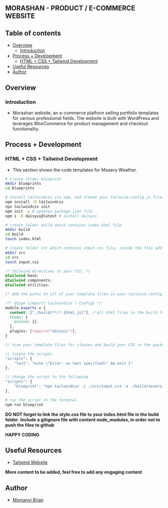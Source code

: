 ## MORASHAN - PRODUCT / E-COMMERCE WEBSITE

## Table of contents

- [Overview](#overview)
    - [Introduction](#introduction)
- [Process + Development](#process-+-development)
    - [HTML + CSS + Tailwind Development](#html-+-css+-tailwind-development)
- [Useful Resources](#useful-resources)
- [Author](#author)

## Overview

### Introduction
- Morashan website, an e-commerce platform selling portfolio templates for various professional fields. The website is built with WordPress and leverages WooCommerce for product management and checkout functionality.

## Process + Development

### HTML + CSS + Tailwind Development
- This section shows the code templates for Msaavy Weather.

```bash
# Create folder blueprint
mkdir blueprints
cd blueprints

# Install tailwindcss via npm, and create your tailwind.config.js file.
npm install -D tailwindcss
npx tailwindcss init
npm init -y # updates package.json file
npm i -D daisyui@latest # install daisyui
```

```bash
# create folder build which contains index.html file
mkdir build
cd build
touch index.html
```

```bash
# Create folder src which contains input.css file, inside the file add Tailwind directives to your CSS.
mkdir src
cd src
touch input.css
```

```css
/* Tailwind directives to your CSS. */
@tailwind base;
@tailwind components;
@tailwind utilities;
```

```css
/* Add the paths to all of your template files in your tailwind.config.js file. */

/** @type {import('tailwindcss').Config} */
module.exports = {
  content: ["./build/**/*.{html,js}"], /*all html files in the build folder*/
  theme: {
    extend: {},
  },
  plugins: [require("daisyui")],
}
```

```js
// scan your template files for classes and build your CSS in the package.json file.

// locate the scripts
"scripts": {
    "test": "echo \"Error: no test specified\" && exit 1"
},

// change the script to the following
"scripts": {
    "blueprint": "npx tailwindcss -i ./src/input.css -o ./build/assets/css/style.css --watch"
},
```

```bash
# run the script in the terminal
npm run blueprint
```

**DO NOT forget to link the style.css file to your index.html file in the build folder.**
**Include a gitignore file with content node_modules, in order not to push the files to github**

**HAPPY CODING**

## Useful Resources
- [Tailwind Website](https://tailwindcss.com/)

**More content to be added, feel free to add any engaging content**

## Author

- [Momanyi Brian](https://portfolio-momanyi-brian.vercel.app)